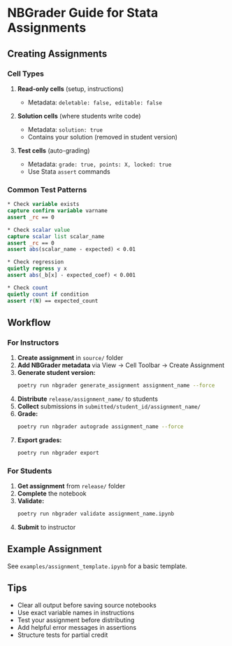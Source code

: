 # NBGrader Guide for Stata Assignments

## Creating Assignments

### Cell Types

1. **Read-only cells** (setup, instructions)
   - Metadata: `deletable: false, editable: false`

2. **Solution cells** (where students write code)
   - Metadata: `solution: true`
   - Contains your solution (removed in student version)

3. **Test cells** (auto-grading)
   - Metadata: `grade: true, points: X, locked: true`
   - Use Stata `assert` commands

### Common Test Patterns

```stata
* Check variable exists
capture confirm variable varname
assert _rc == 0

* Check scalar value
capture scalar list scalar_name
assert _rc == 0
assert abs(scalar_name - expected) < 0.01

* Check regression
quietly regress y x
assert abs(_b[x] - expected_coef) < 0.001

* Check count
quietly count if condition
assert r(N) == expected_count
```

## Workflow

### For Instructors

1. **Create assignment** in `source/` folder
2. **Add NBGrader metadata** via View → Cell Toolbar → Create Assignment
3. **Generate student version:**
   ```bash
   poetry run nbgrader generate_assignment assignment_name --force
   ```
4. **Distribute** `release/assignment_name/` to students
5. **Collect** submissions in `submitted/student_id/assignment_name/`
6. **Grade:**
   ```bash
   poetry run nbgrader autograde assignment_name --force
   ```
7. **Export grades:**
   ```bash
   poetry run nbgrader export
   ```

### For Students

1. **Get assignment** from `release/` folder
2. **Complete** the notebook
3. **Validate:**
   ```bash
   poetry run nbgrader validate assignment_name.ipynb
   ```
4. **Submit** to instructor

## Example Assignment

See `examples/assignment_template.ipynb` for a basic template.

## Tips

- Clear all output before saving source notebooks
- Use exact variable names in instructions
- Test your assignment before distributing
- Add helpful error messages in assertions
- Structure tests for partial credit

